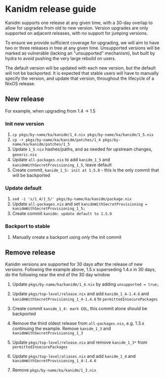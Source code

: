 # Kanidm release guide

Kanidm supports one release at any given time, with a 30-day overlap to allow for upgrades from old to new version.
Version upgrades are only supported on adjacent releases, with no support for jumping versions.

To ensure we provide sufficient coverage for upgrading, we will aim to have two or three releases in tree at any given time.
Unsupported versions will be marked as vulnerable (lacking an "unsupported" mechanism), but built by hydra to avoid pushing the very large rebuild on users.

The default version will be updated with each new version, but the default will not be backported.
It is expected that stable users will have to manually specify the version, and update that version, throughout the lifecycle of a NixOS release.

## New release

For example, when upgrading from 1.4 -> 1.5

### Init new version

1. `cp pkgs/by-name/ka/kanidm/1_4.nix pkgs/by-name/ka/kanidm/1_5.nix`
1. `cp -r pkgs/by-name/ka/kanidm/patches/1_4 pkgs/by-name/ka/kanidm/patches/1_5`
1. Update `1_5.nix` hashes/paths, and as needed for upstream changes, `generic.nix`
1. Update `all-packages.nix` to add `kanidm_1_5` and `kanidmWithSecretProvisioning_1_5`, leave default
1. Create commit, `kanidm_1_5: init at 1.5.0` - this is the only commit that will be backported

### Update default

1. `sed -i 's/1_4/1_5/' pkgs/by-name/ka/kanidm/package.nix`
1. Update `all-packages.nix` and set `kanidmWithSecretProvisioning = kanidmWithSecretProvisioning_1_5;`
1. Create commit `kanidm: update default to 1.5.0`

### Backport to stable

1. Manually create a backport using _only_ the init commit

## Remove release

Kanidm versions are supported for 30 days after the release of new versions. Following the example above, 1.5.x superseding 1.4.x in 30 days, do the following near the end of the 30 day window

1. Update `pkgs/by-name/ka/kanidm/1_4.nix` by adding `unsupported = true;`
1. Update `pkgs/top-level/release.nix` and add `kanidm_1_4-1.4.6` and `kanidmWithSecretProvisioning_1_4-1.4.6` to `permittedInsecurePackages`
1. Create commit `kanidm_1_4: mark EOL`, this commit alone should be backported

1. Remove the third oldest release from `all-packages.nix`, e.g. 1.3.x continuing the example. Remove `kanidm_1_3` and `kanidmWithSecretProvisioning_1_3`
1. Update `pkgs/top-level/release.nix` and remove `kanidm_1_3*` from `permittedInsecurePackages`
1. Update `pkgs/top-level/aliases.nix` and add `kanidm_1_4` and `kanidmWithSecretProvisioning_1_4-1.4.6`
1. Remove `pkgs/by-name/ka/kanidm/1_3.nix`
